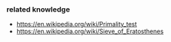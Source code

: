 ### related knowledge
- https://en.wikipedia.org/wiki/Primality_test
- https://en.wikipedia.org/wiki/Sieve_of_Eratosthenes